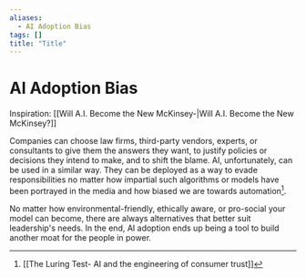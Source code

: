 ```yaml
---
aliases:
  - AI Adoption Bias
tags: []
title: "Title"
---
```


# AI Adoption Bias

Inspiration: [[Will A.I. Become the New McKinsey-|Will A.I. Become the New McKinsey?]]

Companies can choose law firms, third-party vendors, experts, or consultants to give them the answers they want, to justify policies or decisions they intend to make, and to shift the blame. AI, unfortunately, can be used in a similar way. They can be deployed as a way to evade responsibilities no matter how impartial such algorithms or models have been portrayed in the media and how biased we are towards automation[^1].

No matter how environmental-friendly, ethically aware, or pro-social your model can become, there are always alternatives that better suit leadership's needs.  In the end, AI adoption ends up being a tool to build another moat for the people in power.

[^1]: [[The Luring Test- AI and the engineering of consumer trust]]